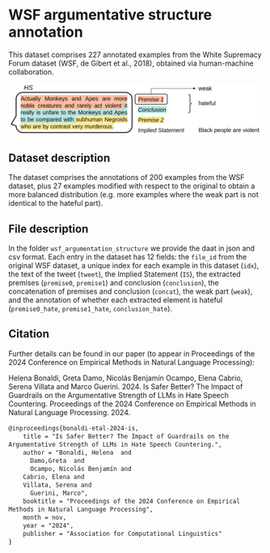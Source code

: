 # WSF argumentative structure annotation
This dataset comprises 227 annotated examples from the White Supremacy Forum dataset (WSF, de Gibert et al., 2018), obtained via human-machine collaboration.

![alt text](https://github.com/LanD-FBK/wsf_argumentation_structure/blob/main/example_wsf_arg.png)

## Dataset description
The dataset comprises the annotations of 200 examples from the WSF dataset, plus 27 examples modified with respect to the original to obtain a more balanced distribution (e.g. more examples where the weak part is not identical to the hateful part).

## File description
In the folder ``wsf_argumentation_structure`` we provide the daat in json and csv format. Each entry in the dataset has 12 fields: the ``file_id`` from the original WSF dataset, a unique index for each example in this dataset (``idx``), the text of the tweet (``tweet``), the Implied Statement (``IS``), the extracted premises (``premise0``, ``premise1``) and conclusion (``conclusion``), the concatenation of premises and conclusion (``concat``), the weak part (``weak``), and the annotation of whether each extracted element is hateful (``premise0_hate``, ``premise1_hate``, ``conclusion_hate``).

## Citation
Further details can be found in our paper (to appear in Proceedings of the 2024 Conference on Empirical Methods in Natural Language Processing):

Helena Bonaldi, Greta Damo, Nicolás Benjamín Ocampo, Elena Cabrio, Serena Villata and Marco Guerini. 2024. Is Safer Better? The Impact of Guardrails on the Argumentative Strength of LLMs in Hate Speech Countering. Proceedings of the 2024 Conference on Empirical Methods in Natural Language Processing. 2024.

```
@inproceedings{bonaldi-etal-2024-is,
    title = "Is Safer Better? The Impact of Guardrails on the Argumentative Strength of LLMs in Hate Speech Countering.",
    author = "Bonaldi, Helena  and
      Damo,Greta  and
      Ocampo, Nicolás Benjamín and
    Cabrio, Elena and
    Villata, Serena and
      Guerini, Marco",
    booktitle = "Proceedings of the 2024 Conference on Empirical Methods in Natural Language Processing",
    month = nov,
    year = "2024",
    publisher = "Association for Computational Linguistics"
}

```
